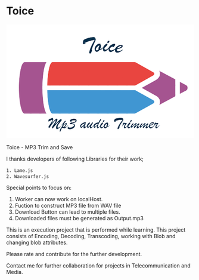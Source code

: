 # Toice

![Alt text](assets/logo.png?raw=true "Toice")





Toice - MP3 Trim and Save 



I thanks developers of following Libraries for their work;
    
    1. Lame.js
    2. Wavesurfer.js
    
 Special points to focus on: 
  1. Worker can now work on localHost.
  2. Fuction to construct MP3 file from WAV file
  3. Download Button can lead to multiple files.
  4. Downloaded files must be generated as Output.mp3

This is an execution project that is performed while learning.
This project consists of Encoding, Decoding, Transcoding, working with Blob and changing blob attributes.

Please rate and contribute for the further development.

Contact me for further collaboration for projects in Telecommunication and Media.
